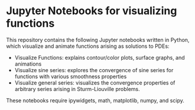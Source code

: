# Jupyter Notebooks for visualizing functions
This repository contains the following Jupyter notebooks written in Python, which visualize and animate functions arising as solutions to PDEs:

* Visualize Functions: explains contour/color plots, surface graphs, and animations
* Visualize sine series: explores the convergence of sine series for functions with various smoothness properties
* Visualize general series: visualizes the convergence properties of arbitrary series arising in Sturm-Liouville problems.

These notebooks require ipywidgets, math, matplotlib, numpy, and scipy.
